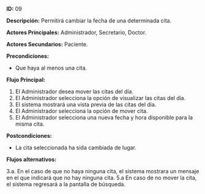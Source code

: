 
**ID:** 09

**Descripción:**  Permitirá cambiar la fecha de una determinada cita.

**Actores Principales:** Administrador, Secretario, Doctor. 

**Actores Secundarios:** Paciente.

**Precondiciones:**

- Que haya al menos una cita.

**Flujo Principal:**

1. El Administrador desea mover las citas del día.
2. El Administrador selecciona la opción de visualizar las citas del día.
3. El sistema mostrará una vista previa de las citas del día.
4. El Administrador selecciona la opción de mover cita.
5. El Administrador selecciona una nueva fecha y hora disponible para la misma cita.

**Postcondiciones:**

- La cita seleccionada ha sida cambiada de lugar.

**Flujos alternativos:**

3.a. En el caso de que no haya ninguna cita, el sistema mostrara un mensaje en el que indicará que no hay ninguna cita.
5.a En caso de no mover la cita, el sistema regresará a la pantalla de búsqueda.
